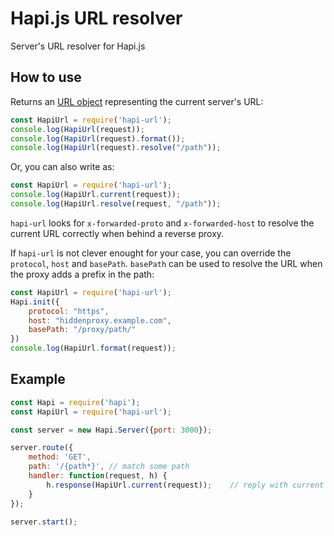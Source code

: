 # Hapi.js URL resolver

Server's URL resolver for Hapi.js

## How to use

Returns an [URL object](https://www.npmjs.com/package/url) representing the current server's URL:

```javascript
const HapiUrl = require('hapi-url');
console.log(HapiUrl(request));
console.log(HapiUrl(request).format());
console.log(HapiUrl(request).resolve("/path"));
```

Or, you can also write as:

```javascript
const HapiUrl = require('hapi-url');
console.log(HapiUrl.current(request));
console.log(HapiUrl.resolve(request, "/path"));
```

`hapi-url` looks for `x-forwarded-proto` and `x-forwarded-host` to resolve the current URL correctly when behind a reverse proxy. 

If `hapi-url` is not clever enought for your case, you can override the `protocol`, `host` and `basePath`. `basePath` can be used to resolve the URL when the proxy adds a prefix in the path:

```javascript
const HapiUrl = require('hapi-url');
Hapi.init({
    protocol: "https",
    host: "hiddenproxy.example.com",
    basePath: "/proxy/path/"
})
console.log(HapiUrl.format(request));
```

## Example

```javascript
const Hapi = require('hapi');
const HapiUrl = require('hapi-url');

const server = new Hapi.Server({port: 3000});

server.route({
    method: 'GET',
    path: '/{path*}', // match some path
    handler: function(request, h) {
        h.response(HapiUrl.current(request));    // reply with current URL
    }
});

server.start();
```
